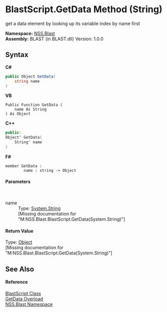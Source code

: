 # BlastScript.GetData Method (String)
 

get a data element by looking up its variable index by name first

**Namespace:**&nbsp;<a href="88b55311-4a89-0894-e27a-e157e443c7f7.md">NSS.Blast</a><br />**Assembly:**&nbsp;BLAST (in BLAST.dll) Version: 1.0.0

## Syntax

**C#**<br />
``` C#
public Object GetData(
	string name
)
```

**VB**<br />
``` VB
Public Function GetData ( 
	name As String
) As Object
```

**C++**<br />
``` C++
public:
Object^ GetData(
	String^ name
)
```

**F#**<br />
``` F#
member GetData : 
        name : string -> Object 

```


#### Parameters
&nbsp;<dl><dt>name</dt><dd>Type: <a href="https://docs.microsoft.com/dotnet/api/system.string" target="_blank" rel="noopener noreferrer">System.String</a><br />\[Missing <param name="name"/> documentation for "M:NSS.Blast.BlastScript.GetData(System.String)"\]</dd></dl>

#### Return Value
Type: <a href="https://docs.microsoft.com/dotnet/api/system.object" target="_blank" rel="noopener noreferrer">Object</a><br />\[Missing <returns> documentation for "M:NSS.Blast.BlastScript.GetData(System.String)"\]

## See Also


#### Reference
<a href="701ebde6-515e-1fd5-a11a-526716112a12.md">BlastScript Class</a><br /><a href="9685e4b4-2004-95a8-4669-c8eafef87692.md">GetData Overload</a><br /><a href="88b55311-4a89-0894-e27a-e157e443c7f7.md">NSS.Blast Namespace</a><br />
